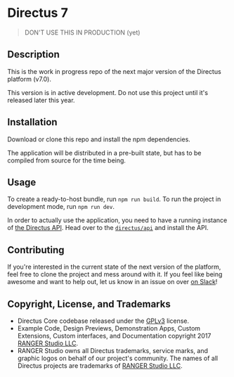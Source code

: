 # Directus 7

> DON'T USE THIS IN PRODUCTION (yet)

## Description
This is the work in progress repo of the next major version of the Directus platform (v7.0).

This version is in active development. Do not use this project until it's released later this year.

## Installation
Download or clone this repo and install the npm dependencies.

The application will be distributed in a pre-built state, but has to be compiled from source for the time being.

## Usage
To create a ready-to-host bundle, run `npm run build`. To run the project in development mode, run `npm run dev`.

In order to actually use the application, you need to have a running instance of [the Directus API](https://github.com/directus/api). Head over to the [`directus/api`](https://github.com/directus/api) and install the API.

## Contributing
If you're interested in the current state of the next version of the platform, feel free to clone the project and mess around with it. If you feel like being awesome and want to help out, let us know in an issue on over [on Slack](https://slack.getdirectus.com)!

## Copyright, License, and Trademarks
* Directus Core codebase released under the [GPLv3](http://www.gnu.org/copyleft/gpl.html) license.
* Example Code, Design Previews, Demonstration Apps, Custom Extensions, Custom interfaces, and Documentation copyright 2017 [RANGER Studio LLC](http://rngr.org/).
* RANGER Studio owns all Directus trademarks, service marks, and graphic logos on behalf of our project's community. The names of all Directus projects are trademarks of [RANGER Studio LLC](http://rngr.org/).
